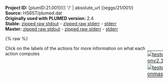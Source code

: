 **Project ID:** [plumID:21.001]({{ '/' | absolute_url }}eggs/21/001/)  
**Source:** HS6ST/plumed.dat  
**Originally used with PLUMED version:** 2.4  
**Stable:** [zipped raw stdout](plumed.dat.plumed.stdout.txt.zip) - [zipped raw stderr](plumed.dat.plumed.stderr.txt.zip) - [stderr](plumed.dat.plumed.stderr)  
**Master:** [zipped raw stdout](plumed.dat.plumed_master.stdout.txt.zip) - [zipped raw stderr](plumed.dat.plumed_master.stderr.txt.zip) - [stderr](plumed.dat.plumed_master.stderr)  

{% raw %}
<div style="width: 100%; float:left">
<div style="width: 90%; float:left" id="value_details_data/HS6ST/plumed.dat"> Click on the labels of the actions for more information on what each action computes </div>
<div style="width: 10%; float:left"><table><tr><td style="padding:1px"><a href="plumed.dat.plumed.stderr"><img src="https://img.shields.io/badge/v2.10-passing-green.svg" alt="tested onv2.10" /></a></td></tr><tr><td style="padding:1px"><a href="plumed.dat.plumed_master.stderr"><img src="https://img.shields.io/badge/master-failed-red.svg" alt="tested onmaster" /></a></td></tr></table></div></div>
<pre style="width=97%;">
<span class="plumedtooltip" style="color:green">MOLINFO<span class="right">This command is used to provide information on the molecules that are present in your system. <a href="https://www.plumed.org/doc-master/user-doc/html/_m_o_l_i_n_f_o.html" style="color:green">More details</a><i></i></span></span> <span class="plumedtooltip">STRUCTURE<span class="right">a file in pdb format containing a reference structure<i></i></span></span>=refe_sel.pdb

<span style="display:none;" id="data/HS6ST/plumed.dat">The MOLINFO action with label <b></b> calculates something</span><span class="plumedtooltip" style="color:green">WHOLEMOLECULES<span class="right">This action is used to rebuild molecules that can become split by the periodic boundary conditions. <a href="https://www.plumed.org/doc-master/user-doc/html/_w_h_o_l_e_m_o_l_e_c_u_l_e_s.html" style="color:green">More details</a><i></i></span></span> <span class="plumedtooltip">STRIDE<span class="right"> the frequency with which molecules are reassembled<i></i></span></span>=10 <span class="plumedtooltip">ENTITY0<span class="right">the atoms that make up a molecule that you wish to align<i></i></span></span>=506,513,520,534,548,568,575,599,616,635,651,675,689,1737,1751,1771,1792,1813,1832,1846,1863,1882,1926,1932,1948,1959,1983,2004,2023,2034,2049,2073,2095,2112,2128,2145,3595,3615,3632,3656

<span style="color:blue" class="comment"># Assign atoms to group names.</span>
<span style="color:blue" class="comment"># Chooses only the the water oxygens for coordination number with water (CN_W)</span>
<b name="data/HS6ST/plumed.datOW" onclick='showPath("data/HS6ST/plumed.dat","data/HS6ST/plumed.datOW","data/HS6ST/plumed.datOW","brown")'>OW</b>: <span class="plumedtooltip" style="color:green">GROUP<span class="right">Define a group of atoms so that a particular list of atoms can be referenced with a single label in definitions of CVs or virtual atoms. <a href="https://www.plumed.org/doc-master/user-doc/html/_g_r_o_u_p.html" style="color:green">More details</a><i></i></span></span> <span class="plumedtooltip">ATOMS<span class="right">the numerical indexes for the set of atoms in the group<i></i></span></span>=5523-27022:3
<span style="display:none;" id="data/HS6ST/plumed.datOW">The GROUP action with label <b>OW</b> calculates something</span><b name="data/HS6ST/plumed.datS" onclick='showPath("data/HS6ST/plumed.dat","data/HS6ST/plumed.datS","data/HS6ST/plumed.datS","brown")'>S</b>: <span class="plumedtooltip" style="color:green">GROUP<span class="right">Define a group of atoms so that a particular list of atoms can be referenced with a single label in definitions of CVs or virtual atoms. <a href="https://www.plumed.org/doc-master/user-doc/html/_g_r_o_u_p.html" style="color:green">More details</a><i></i></span></span> <span class="plumedtooltip">ATOMS<span class="right">the numerical indexes for the set of atoms in the group<i></i></span></span>=5482 <span style="color:blue" class="comment">#paps sulfate</span>
<span style="display:none;" id="data/HS6ST/plumed.datS">The GROUP action with label <b>S</b> calculates something</span><b name="data/HS6ST/plumed.datG" onclick='showPath("data/HS6ST/plumed.dat","data/HS6ST/plumed.datG","data/HS6ST/plumed.datG","brown")'>G</b>: <span class="plumedtooltip" style="color:green">GROUP<span class="right">Define a group of atoms so that a particular list of atoms can be referenced with a single label in definitions of CVs or virtual atoms. <a href="https://www.plumed.org/doc-master/user-doc/html/_g_r_o_u_p.html" style="color:green">More details</a><i></i></span></span> <span class="plumedtooltip">ATOMS<span class="right">the numerical indexes for the set of atoms in the group<i></i></span></span>=5460 <span style="color:blue" class="comment">#GlcNAc-acceptor oxygen</span>
<span style="display:none;" id="data/HS6ST/plumed.datG">The GROUP action with label <b>G</b> calculates something</span><b name="data/HS6ST/plumed.datT" onclick='showPath("data/HS6ST/plumed.dat","data/HS6ST/plumed.datT","data/HS6ST/plumed.datT","brown")'>T</b>: <span class="plumedtooltip" style="color:green">GROUP<span class="right">Define a group of atoms so that a particular list of atoms can be referenced with a single label in definitions of CVs or virtual atoms. <a href="https://www.plumed.org/doc-master/user-doc/html/_g_r_o_u_p.html" style="color:green">More details</a><i></i></span></span> <span class="plumedtooltip">ATOMS<span class="right">the numerical indexes for the set of atoms in the group<i></i></span></span>=1248 <span style="color:blue" class="comment">#soluble exposed nitrogen from TRP</span>
<span style="display:none;" id="data/HS6ST/plumed.datT">The GROUP action with label <b>T</b> calculates something</span><b name="data/HS6ST/plumed.datene" onclick='showPath("data/HS6ST/plumed.dat","data/HS6ST/plumed.datene","data/HS6ST/plumed.datene","brown")'>ene</b>: <span class="plumedtooltip" style="color:green">ENERGY<span class="right">Calculate the total potential energy of the simulation box. <a href="https://www.plumed.org/doc-master/user-doc/html/_e_n_e_r_g_y.html" style="color:green">More details</a><i></i></span></span>
<br/><span style="display:none;" id="data/HS6ST/plumed.datene">The ENERGY action with label <b>ene</b> calculates something</span><b name="data/HS6ST/plumed.datdP" onclick='showPath("data/HS6ST/plumed.dat","data/HS6ST/plumed.datdP","data/HS6ST/plumed.datdP","brown")'>dP</b>:   <span class="plumedtooltip" style="color:green">DISTANCE<span class="right">Calculate the distance between a pair of atoms. <a href="https://www.plumed.org/doc-master/user-doc/html/_d_i_s_t_a_n_c_e.html" style="color:green">More details</a><i></i></span></span> <span class="plumedtooltip">ATOMS<span class="right">the pair of atom that we are calculating the distance between<i></i></span></span>=<b name="data/HS6ST/plumed.datS">S</b>,<b name="data/HS6ST/plumed.datG">G</b>
<span style="display:none;" id="data/HS6ST/plumed.datdP">The DISTANCE action with label <b>dP</b> calculates the following quantities:<table  align="center" frame="void" width="95%" cellpadding="5%"><tr><td width="5%"><b> Quantity </b>  </td><td><b> Description </b> </td></tr><tr><td width="5%">dP.value</td><td>the DISTANCE between this pair of atoms</td></tr></table></span><b name="data/HS6ST/plumed.datcn" onclick='showPath("data/HS6ST/plumed.dat","data/HS6ST/plumed.datcn","data/HS6ST/plumed.datcn","brown")'>cn</b>: <span class="plumedtooltip" style="color:green">COORDINATION<span class="right">Calculate coordination numbers. <a href="https://www.plumed.org/doc-master/user-doc/html/_c_o_o_r_d_i_n_a_t_i_o_n.html" style="color:green">More details</a><i></i></span></span> <span class="plumedtooltip">GROUPA<span class="right">First list of atoms<i></i></span></span>=<b name="data/HS6ST/plumed.datT">T</b> <span class="plumedtooltip">GROUPB<span class="right">Second list of atoms (if empty, N*(N-1)/2 pairs in GROUPA are counted)<i></i></span></span>=<b name="data/HS6ST/plumed.datOW">OW</b> <span class="plumedtooltip">R_0<span class="right">The r_0 parameter of the switching function<i></i></span></span>=0.261 <span class="plumedtooltip">NLIST<span class="right"> Use a neighbor list to speed up the calculation<i></i></span></span> <span class="plumedtooltip">NL_CUTOFF<span class="right">The cutoff for the neighbor list<i></i></span></span>=0.6 <span class="plumedtooltip">NL_STRIDE<span class="right">The frequency with which we are updating the atoms in the neighbor list<i></i></span></span>=100

<span style="display:none;" id="data/HS6ST/plumed.datcn">The COORDINATION action with label <b>cn</b> calculates the following quantities:<table  align="center" frame="void" width="95%" cellpadding="5%"><tr><td width="5%"><b> Quantity </b>  </td><td><b> Description </b> </td></tr><tr><td width="5%">cn.value</td><td>the value of the coordination</td></tr></table></span><span class="plumedtooltip" style="color:green">RANDOM_EXCHANGES<span class="right">Set random pattern for exchanges. <a href="https://www.plumed.org/doc-master/user-doc/html/_r_a_n_d_o_m__e_x_c_h_a_n_g_e_s.html" style="color:green">More details</a><i></i></span></span> 
<span class="plumedtooltip" style="color:green">INCLUDE<span class="right">Includes an external input file, similar to #include in C preprocessor. <a href="https://www.plumed.org/doc-master/user-doc/html/_i_n_c_l_u_d_e.html" style="color:green">More details</a><i></i></span></span> <span class="plumedtooltip">FILE<span class="right">file to be included<i></i></span></span>=cvs.dat
<b name="data/HS6ST/plumed.datmetadP" onclick='showPath("data/HS6ST/plumed.dat","data/HS6ST/plumed.datmetadP","data/HS6ST/plumed.datmetadP","brown")'>metadP</b>: <span class="plumedtooltip" style="color:green">METAD<span class="right">Used to performed metadynamics on one or more collective variables. <a href="https://www.plumed.org/doc-master/user-doc/html/_m_e_t_a_d.html" style="color:green">More details</a><i></i></span></span> <span class="plumedtooltip">ARG<span class="right">the labels of the scalars on which the bias will act<i></i></span></span>=<b name="data/HS6ST/plumed.datdP">dP</b>,<b name="data/HS6ST/plumed.datcn">cn</b> <span class="plumedtooltip">SIGMA<span class="right">the widths of the Gaussian hills<i></i></span></span>=0.1,0.1 <span class="plumedtooltip">PACE<span class="right">the frequency for hill addition<i></i></span></span>=500 <span class="plumedtooltip">HEIGHT<span class="right">the heights of the Gaussian hills<i></i></span></span>=1.5 <span class="plumedtooltip">BIASFACTOR<span class="right">use well tempered metadynamics and use this bias factor<i></i></span></span>=5 <span class="plumedtooltip">GRID_MIN<span class="right">the lower bounds for the grid<i></i></span></span>=0,0 <span class="plumedtooltip">GRID_MAX<span class="right">the upper bounds for the grid<i></i></span></span>=10,20 <span class="plumedtooltip">GRID_BIN<span class="right">the number of bins for the grid<i></i></span></span>=100,100 <span class="plumedtooltip">CALC_RCT<span class="right"> calculate the c(t) reweighting factor and use that to obtain the normalized bias [rbias=bias-rct]<i></i></span></span> <span class="plumedtooltip">RCT_USTRIDE<span class="right">the update stride for calculating the c(t) reweighting factor<i></i></span></span>=50 <span class="plumedtooltip">FILE<span class="right"> a file in which the list of added hills is stored<i></i></span></span>=HILLS_dP3

<span style="display:none;" id="data/HS6ST/plumed.datmetadP">The METAD action with label <b>metadP</b> calculates the following quantities:<table  align="center" frame="void" width="95%" cellpadding="5%"><tr><td width="5%"><b> Quantity </b>  </td><td><b> Description </b> </td></tr><tr><td width="5%">metadP.bias</td><td>the instantaneous value of the bias potential</td></tr><tr><td width="5%">metadP.rbias</td><td>the instantaneous value of the bias normalized using the c(t) reweighting factor [rbias=bias-rct]</td></tr><tr><td width="5%">metadP.rct</td><td>the reweighting factor c(t)</td></tr></table></span><span class="plumedtooltip" style="color:green">LOWER_WALLS<span class="right">Defines a wall for the value of one or more collective variables, <a href="https://www.plumed.org/doc-master/user-doc/html/_l_o_w_e_r__w_a_l_l_s.html" style="color:green">More details</a><i></i></span></span> <span class="plumedtooltip">ARG<span class="right">the arguments on which the bias is acting<i></i></span></span>=<b name="data/HS6ST/plumed.datdP">dP</b> <span class="plumedtooltip">AT<span class="right">the positions of the wall<i></i></span></span>=0.0 <span class="plumedtooltip">KAPPA<span class="right">the force constant for the wall<i></i></span></span>=35100 <span class="plumedtooltip">EXP<span class="right"> the powers for the walls<i></i></span></span>=2 <span class="plumedtooltip">OFFSET<span class="right"> the offset for the start of the wall<i></i></span></span>=0 <span class="plumedtooltip">LABEL<span class="right">a label for the action so that its output can be referenced in the input to other actions<i></i></span></span>=<b name="data/HS6ST/plumed.datlwall" onclick='showPath("data/HS6ST/plumed.dat","data/HS6ST/plumed.datlwall","data/HS6ST/plumed.datlwall","brown")'>lwall</b>
<span style="display:none;" id="data/HS6ST/plumed.datlwall">The LOWER_WALLS action with label <b>lwall</b> calculates the following quantities:<table  align="center" frame="void" width="95%" cellpadding="5%"><tr><td width="5%"><b> Quantity </b>  </td><td><b> Description </b> </td></tr><tr><td width="5%">lwall.bias</td><td>the instantaneous value of the bias potential</td></tr><tr><td width="5%">lwall.force2</td><td>the instantaneous value of the squared force due to this bias potential</td></tr></table></span><span class="plumedtooltip" style="color:green">UPPER_WALLS<span class="right">Defines a wall for the value of one or more collective variables, <a href="https://www.plumed.org/doc-master/user-doc/html/_u_p_p_e_r__w_a_l_l_s.html" style="color:green">More details</a><i></i></span></span> <span class="plumedtooltip">ARG<span class="right">the arguments on which the bias is acting<i></i></span></span>=<b name="data/HS6ST/plumed.datdP">dP</b> <span class="plumedtooltip">AT<span class="right">the positions of the wall<i></i></span></span>=1.5 <span class="plumedtooltip">KAPPA<span class="right">the force constant for the wall<i></i></span></span>=35100 <span class="plumedtooltip">EXP<span class="right"> the powers for the walls<i></i></span></span>=2 <span class="plumedtooltip">OFFSET<span class="right"> the offset for the start of the wall<i></i></span></span>=0 <span class="plumedtooltip">LABEL<span class="right">a label for the action so that its output can be referenced in the input to other actions<i></i></span></span>=<b name="data/HS6ST/plumed.datuwall" onclick='showPath("data/HS6ST/plumed.dat","data/HS6ST/plumed.datuwall","data/HS6ST/plumed.datuwall","brown")'>uwall</b>
<br/><span style="display:none;" id="data/HS6ST/plumed.datuwall">The UPPER_WALLS action with label <b>uwall</b> calculates the following quantities:<table  align="center" frame="void" width="95%" cellpadding="5%"><tr><td width="5%"><b> Quantity </b>  </td><td><b> Description </b> </td></tr><tr><td width="5%">uwall.bias</td><td>the instantaneous value of the bias potential</td></tr><tr><td width="5%">uwall.force2</td><td>the instantaneous value of the squared force due to this bias potential</td></tr></table></span><span class="plumedtooltip" style="color:green">PRINT<span class="right">Print quantities to a file. <a href="https://www.plumed.org/doc-master/user-doc/html/_p_r_i_n_t.html" style="color:green">More details</a><i></i></span></span> <span class="plumedtooltip">ARG<span class="right">the labels of the values that you would like to print to the file<i></i></span></span>=<b name="data/HS6ST/plumed.datuwall">uwall.bias</b>,<b name="data/HS6ST/plumed.datlwall">lwall.bias</b> <span class="plumedtooltip">FILE<span class="right">the name of the file on which to output these quantities<i></i></span></span>=bias <span class="plumedtooltip">STRIDE<span class="right"> the frequency with which the quantities of interest should be output<i></i></span></span>=100 
<span class="plumedtooltip" style="color:green">PRINT<span class="right">Print quantities to a file. <a href="https://www.plumed.org/doc-master/user-doc/html/_p_r_i_n_t.html" style="color:green">More details</a><i></i></span></span> <span class="plumedtooltip">ARG<span class="right">the labels of the values that you would like to print to the file<i></i></span></span>=<b name="data/HS6ST/plumed.datdP">dP</b>,<b name="data/HS6ST/plumed.datcn">cn</b> <span class="plumedtooltip">STRIDE<span class="right"> the frequency with which the quantities of interest should be output<i></i></span></span>=100  <span class="plumedtooltip">FILE<span class="right">the name of the file on which to output these quantities<i></i></span></span>=COLVAR

<b name="data/HS6ST/plumed.datbias" onclick='showPath("data/HS6ST/plumed.dat","data/HS6ST/plumed.datbias","data/HS6ST/plumed.datbias","brown")'>bias</b>: <span class="plumedtooltip" style="color:green">REWEIGHT_METAD<span class="right">Calculate the weights configurations should contribute to the histogram in a simulation in which a metadynamics bias acts upon the system. <a href="https://www.plumed.org/doc-master/user-doc/html/_r_e_w_e_i_g_h_t__m_e_t_a_d.html" style="color:green">More details</a><i></i></span></span> <span class="plumedtooltip">TEMP<span class="right">the system temperature<i></i></span></span>=300
<span style="display:none;" id="data/HS6ST/plumed.datbias">The REWEIGHT_METAD action with label <b>bias</b> calculates the following quantities:<table  align="center" frame="void" width="95%" cellpadding="5%"><tr><td width="5%"><b> Quantity </b>  </td><td><b> Description </b> </td></tr><tr><td width="5%">bias.value</td><td>the weight to use for this frame to negate the effect the metadynamics bias</td></tr></table></span><span class="plumedtooltip" style="color:green">HISTOGRAM<span class="right">Accumulate the average probability density along a few CVs from a trajectory. <a href="https://www.plumed.org/doc-master/user-doc/html/_h_i_s_t_o_g_r_a_m.html" style="color:green">More details</a><i></i></span></span> ...
  <span class="plumedtooltip">ARG<span class="right">the quantities that are being used to construct the histogram<i></i></span></span>=<b name="data/HS6ST/plumed.datdP">dP</b>
  <span class="plumedtooltip">GRID_MIN<span class="right"> the lower bounds for the grid<i></i></span></span>=0.0
  <span class="plumedtooltip">GRID_MAX<span class="right"> the upper bounds for the grid<i></i></span></span>=10
  <span class="plumedtooltip">GRID_BIN<span class="right">the number of bins for the grid<i></i></span></span>=100
  <span class="plumedtooltip">BANDWIDTH<span class="right">the bandwidths for kernel density esimtation<i></i></span></span>=0.1
  <span class="plumedtooltip">LOGWEIGHTS<span class="right">the logarithm of the quantity to use as the weights when calculating averages<i></i></span></span>=<b name="data/HS6ST/plumed.datbias">bias</b>
  <span class="plumedtooltip">LABEL<span class="right">a label for the action so that its output can be referenced in the input to other actions<i></i></span></span>=<b name="data/HS6ST/plumed.dathB" onclick='showPath("data/HS6ST/plumed.dat","data/HS6ST/plumed.dathB","data/HS6ST/plumed.dathB","brown")'>hB</b>
... HISTOGRAM
<span style="display:none;" id="data/HS6ST/plumed.dathB">The HISTOGRAM action with label <b>hB</b> calculates the following quantities:<table  align="center" frame="void" width="95%" cellpadding="5%"><tr><td width="5%"><b> Quantity </b>  </td><td><b> Description </b> </td></tr><tr><td width="5%">hB.value</td><td>the estimate of the histogram as a function of the argument that was obtained</td></tr></table></span><span class="plumedtooltip" style="color:green">DUMPGRID<span class="right">Output the function on the grid to a file with the PLUMED grid format. <a href="https://www.plumed.org/doc-master/user-doc/html/_d_u_m_p_g_r_i_d.html" style="color:green">More details</a><i></i></span></span> <span class="plumedtooltip">GRID<span class="right">the grid you would like to print (can also use ARG for specifying what is being printed)<i></i></span></span>=<b name="data/HS6ST/plumed.dathB">hB</b> <span class="plumedtooltip">FILE<span class="right"> the file on which to write the grid<i></i></span></span>=histoB <span class="plumedtooltip">STRIDE<span class="right"> the frequency with which the grid should be output to the file<i></i></span></span>=100 <span class="plumedtooltip">FMT<span class="right">the format that should be used to output real numbers<i></i></span></span>=%8.4f
</pre>
{% endraw %}

